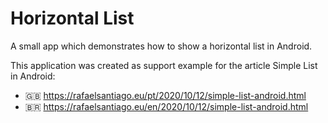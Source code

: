 # Horizontal List

A small app which demonstrates how to show a horizontal list in Android.

This application was created as support example for the article Simple List in Android:

- :uk: https://rafaelsantiago.eu/pt/2020/10/12/simple-list-android.html
- :brazil: https://rafaelsantiago.eu/en/2020/10/12/simple-list-android.html
